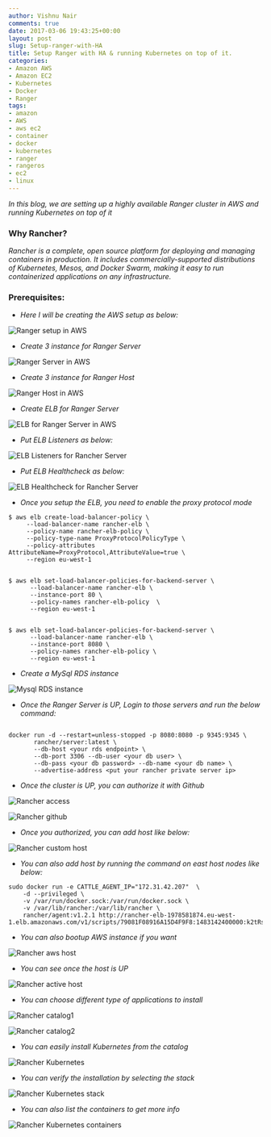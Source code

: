 ```yaml
---
author: Vishnu Nair
comments: true
date: 2017-03-06 19:43:25+00:00
layout: post
slug: Setup-ranger-with-HA
title: Setup Ranger with HA & running Kubernetes on top of it.
categories:
- Amazon AWS
- Amazon EC2
- Kubernetes
- Docker
- Ranger
tags:
- amazon
- AWS
- aws ec2
- container
- docker
- kubernetes
- ranger
- rangeros
- ec2
- linux
---
```


*In this blog, we are setting up a highly available Ranger cluster in AWS and running Kubernetes on top of it*


### Why Rancher?

*Rancher is a complete, open source platform for deploying and managing containers in production. It includes commercially-supported distributions of Kubernetes, Mesos, and Docker Swarm, making it easy to run containerized applications on any infrastructure.*

### Prerequisites:

* *Here I will be creating the AWS setup as below:*

![Ranger setup in AWS](/images/ranger-aws-setup.png)

* *Create 3 instance for Ranger Server*

![Ranger Server in AWS](/images/rancher-server.png)

* *Create 3 instance for Ranger Host*

![Ranger Host in AWS](/images/rancher-host.png)

* *Create ELB for Ranger Server*

![ELB for Ranger Server in AWS](/images/rancher-elb.png)

* *Put ELB Listeners as below:*

![ELB Listeners for Rancher Server](/images/rancher-elb-listeners.png)

* *Put ELB Healthcheck as below:*

![ELB Healthcheck for Rancher Server](/images/rancher-elb-healthcheck.png)

* *Once you setup the ELB, you need to enable the proxy protocol mode*

```
$ aws elb create-load-balancer-policy \
     --load-balancer-name rancher-elb \  
     --policy-name rancher-elb-policy \
     --policy-type-name ProxyProtocolPolicyType \
     --policy-attributes AttributeName=ProxyProtocol,AttributeValue=true \
     --region eu-west-1

```   


```

$ aws elb set-load-balancer-policies-for-backend-server \
      --load-balancer-name rancher-elb \
      --instance-port 80 \
      --policy-names rancher-elb-policy  \
      --region eu-west-1

```

```

$ aws elb set-load-balancer-policies-for-backend-server \
      --load-balancer-name rancher-elb \
      --instance-port 8080 \
      --policy-names rancher-elb-policy \
      --region eu-west-1

```

* *Create a MySql RDS instance*

![Mysql RDS instance](/images/rancher-mysql.png)

* *Once the Ranger Server is UP, Login to those servers and run the below command:*

```

docker run -d --restart=unless-stopped -p 8080:8080 -p 9345:9345 \
       rancher/server:latest \
       --db-host <your rds endpoint> \
       --db-port 3306 --db-user <your db user> \
       --db-pass <your db password> --db-name <your db name> \
       --advertise-address <put your rancher private server ip>

```

* *Once the cluster is UP, you can authorize it with Github*

![Rancher access](/images/rancher-access.png)

![Rancher github](/images/rancher-oauth-github.png)


* *Once you authorized, you can add host like below:*

![Rancher custom host](/images/add-custom-host.png)

* *You can also add host by running the command on east host nodes like below:*

```
sudo docker run -e CATTLE_AGENT_IP="172.31.42.207"  \
    -d --privileged \
    -v /var/run/docker.sock:/var/run/docker.sock \
    -v /var/lib/rancher:/var/lib/rancher \
    rancher/agent:v1.2.1 http://rancher-elb-1978581874.eu-west-1.elb.amazonaws.com/v1/scripts/79081F08916A15D4F9F8:1483142400000:k2tRsgImqrdonHsdFYEtpI2ss

```

* *You can also bootup AWS instance if you want*

![Rancher aws host](/images/add-aws-host.png)

* *You can see once the host is UP*

![Rancher active host](/images/active-host.png)

* *You can choose different type of applications to install*

![Rancher catalog1](/images/catalog1.png)

![Rancher catalog2](/images/catalog2.png)

* *You can easily install Kubernetes from the catalog*

![Rancher Kubernetes](/images/k8s-template.png)

* *You can verify the installation by selecting the stack*

![Rancher Kubernetes stack](/images/starting-k8s.png)

* *You can also list the containers to get more info*

![Rancher Kubernetes containers](/images/container-info.png)
